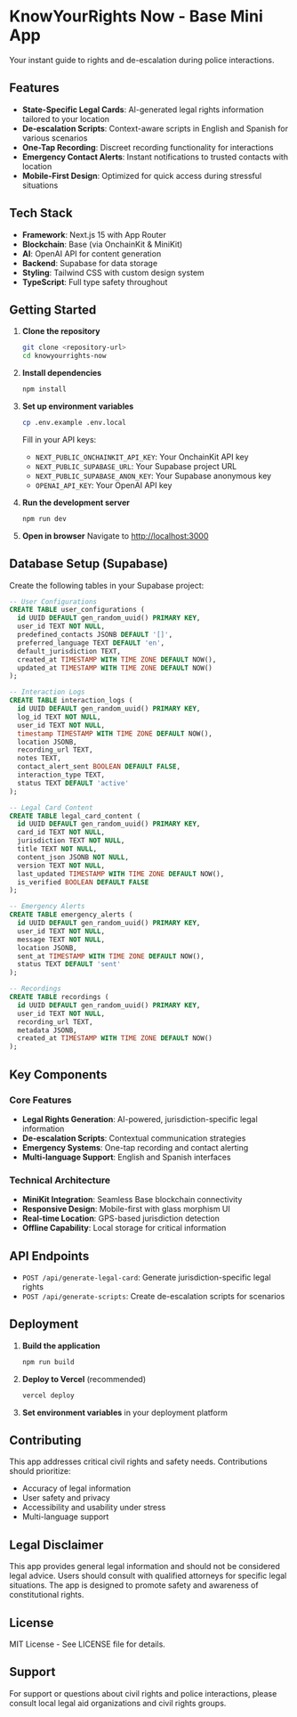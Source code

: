 # KnowYourRights Now - Base Mini App

Your instant guide to rights and de-escalation during police interactions.

## Features

- **State-Specific Legal Cards**: AI-generated legal rights information tailored to your location
- **De-escalation Scripts**: Context-aware scripts in English and Spanish for various scenarios
- **One-Tap Recording**: Discreet recording functionality for interactions
- **Emergency Contact Alerts**: Instant notifications to trusted contacts with location
- **Mobile-First Design**: Optimized for quick access during stressful situations

## Tech Stack

- **Framework**: Next.js 15 with App Router
- **Blockchain**: Base (via OnchainKit & MiniKit)
- **AI**: OpenAI API for content generation
- **Backend**: Supabase for data storage
- **Styling**: Tailwind CSS with custom design system
- **TypeScript**: Full type safety throughout

## Getting Started

1. **Clone the repository**
   ```bash
   git clone <repository-url>
   cd knowyourrights-now
   ```

2. **Install dependencies**
   ```bash
   npm install
   ```

3. **Set up environment variables**
   ```bash
   cp .env.example .env.local
   ```
   
   Fill in your API keys:
   - `NEXT_PUBLIC_ONCHAINKIT_API_KEY`: Your OnchainKit API key
   - `NEXT_PUBLIC_SUPABASE_URL`: Your Supabase project URL
   - `NEXT_PUBLIC_SUPABASE_ANON_KEY`: Your Supabase anonymous key
   - `OPENAI_API_KEY`: Your OpenAI API key

4. **Run the development server**
   ```bash
   npm run dev
   ```

5. **Open in browser**
   Navigate to [http://localhost:3000](http://localhost:3000)

## Database Setup (Supabase)

Create the following tables in your Supabase project:

```sql
-- User Configurations
CREATE TABLE user_configurations (
  id UUID DEFAULT gen_random_uuid() PRIMARY KEY,
  user_id TEXT NOT NULL,
  predefined_contacts JSONB DEFAULT '[]',
  preferred_language TEXT DEFAULT 'en',
  default_jurisdiction TEXT,
  created_at TIMESTAMP WITH TIME ZONE DEFAULT NOW(),
  updated_at TIMESTAMP WITH TIME ZONE DEFAULT NOW()
);

-- Interaction Logs
CREATE TABLE interaction_logs (
  id UUID DEFAULT gen_random_uuid() PRIMARY KEY,
  log_id TEXT NOT NULL,
  user_id TEXT NOT NULL,
  timestamp TIMESTAMP WITH TIME ZONE DEFAULT NOW(),
  location JSONB,
  recording_url TEXT,
  notes TEXT,
  contact_alert_sent BOOLEAN DEFAULT FALSE,
  interaction_type TEXT,
  status TEXT DEFAULT 'active'
);

-- Legal Card Content
CREATE TABLE legal_card_content (
  id UUID DEFAULT gen_random_uuid() PRIMARY KEY,
  card_id TEXT NOT NULL,
  jurisdiction TEXT NOT NULL,
  title TEXT NOT NULL,
  content_json JSONB NOT NULL,
  version TEXT NOT NULL,
  last_updated TIMESTAMP WITH TIME ZONE DEFAULT NOW(),
  is_verified BOOLEAN DEFAULT FALSE
);

-- Emergency Alerts
CREATE TABLE emergency_alerts (
  id UUID DEFAULT gen_random_uuid() PRIMARY KEY,
  user_id TEXT NOT NULL,
  message TEXT NOT NULL,
  location JSONB,
  sent_at TIMESTAMP WITH TIME ZONE DEFAULT NOW(),
  status TEXT DEFAULT 'sent'
);

-- Recordings
CREATE TABLE recordings (
  id UUID DEFAULT gen_random_uuid() PRIMARY KEY,
  user_id TEXT NOT NULL,
  recording_url TEXT,
  metadata JSONB,
  created_at TIMESTAMP WITH TIME ZONE DEFAULT NOW()
);
```

## Key Components

### Core Features
- **Legal Rights Generation**: AI-powered, jurisdiction-specific legal information
- **De-escalation Scripts**: Contextual communication strategies
- **Emergency Systems**: One-tap recording and contact alerting
- **Multi-language Support**: English and Spanish interfaces

### Technical Architecture
- **MiniKit Integration**: Seamless Base blockchain connectivity
- **Responsive Design**: Mobile-first with glass morphism UI
- **Real-time Location**: GPS-based jurisdiction detection
- **Offline Capability**: Local storage for critical information

## API Endpoints

- `POST /api/generate-legal-card`: Generate jurisdiction-specific legal rights
- `POST /api/generate-scripts`: Create de-escalation scripts for scenarios

## Deployment

1. **Build the application**
   ```bash
   npm run build
   ```

2. **Deploy to Vercel** (recommended)
   ```bash
   vercel deploy
   ```

3. **Set environment variables** in your deployment platform

## Contributing

This app addresses critical civil rights and safety needs. Contributions should prioritize:
- Accuracy of legal information
- User safety and privacy
- Accessibility and usability under stress
- Multi-language support

## Legal Disclaimer

This app provides general legal information and should not be considered legal advice. Users should consult with qualified attorneys for specific legal situations. The app is designed to promote safety and awareness of constitutional rights.

## License

MIT License - See LICENSE file for details.

## Support

For support or questions about civil rights and police interactions, please consult local legal aid organizations and civil rights groups.
